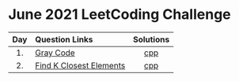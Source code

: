 # June 2021 LeetCoding Challenge

| Day | Question Links                                                                                                             |           Solutions            |
| :-: | :------------------------------------------------------------------------------------------------------------------------- | :----------------------------: |
| 1.  | [Gray Code](https://leetcode.com/explore/challenge/card/july-leetcoding-challenge-2021/608/week-1-july-1st-july-7th/3799/) | [cpp](./01.%20Gray%20Code.cpp) |
| 2.  | [Find K Closest Elements](https://leetcode.com/explore/challenge/card/july-leetcoding-challenge-2021/608/week-1-july-1st-july-7th/3800/) | [cpp](./02.%20Find%20K%20Closest%20Elements.cpp) |

